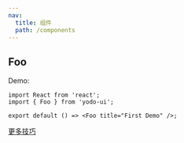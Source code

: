 ```yaml
---
nav:
  title: 组件
  path: /components
---
```


## Foo

Demo:

```tsx
import React from 'react';
import { Foo } from 'yodo-ui';

export default () => <Foo title="First Demo" />;
```

[更多技巧](https://d.umijs.org/guide/demo-principle)
